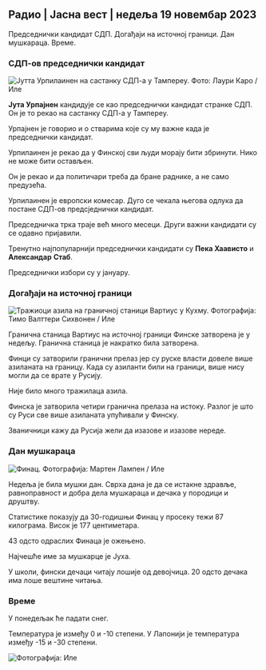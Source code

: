 ## Радио \| Јасна вест \| недеља 19 новембар 2023

Председнички кандидат СДП. Догађаји на источној граници. Дан мушкараца. Време.

### СДП-ов председнички кандидат

![Јутта Урпилаинен на састанку СДП-а у Тампереу. Фото: Лаури Каро / Иле](хттпс://имагес.цдн.иле.фи/имаге/уплоад/ц_цроп,х_3078,в_5472,к_0,и_536/ар_1.7777777777777777,ц_филл,г_фацес,х_1200,в_6100,к_ауто:ецо/ф_ауто/фл_лосси/в1700390392/39-12029436559е5д3е7734)

**Јута Урпајнен** кандидује се као председнички кандидат странке СДП. Он је то рекао на састанку СДП-а у Тампереу.

Урпајнен је говорио и о стварима које су му важне када је председнички кандидат.

Урпилаинен је рекао да у Финској сви људи морају бити збринути. Нико не може бити остављен.

Он је рекао и да политичари треба да бране раднике, а не само предузећа.

Урпилаинен је европски комесар. Дуго се чекала његова одлука да постане СДП-ов предсједнички кандидат.

Председничка трка траје већ много месеци. Други важни кандидати су се одавно пријавили.

Тренутно најпопуларнији председнички кандидати су **Пека Хаависто** и **Александар** **Стаб**.

Председнички избори су у јануару.

### Догађаји на источној граници

![Тражиоци азила на граничној станици Вартиус у Кухму. Фотографија: Тимо Валттери Сихвонен / Иле](хттпс://имагес.цдн.иле.фи/имаге/уплоад/ц_цроп,х_2312,в_4110,к_1360,и_535/ар_1.7777777777777777,ц_филл/0_2_777,ц_филл/0_2_77,ц_филл,г_2_5/к_ауто:ецо/ф_ауто/фл_лосси/в1700313355/39-12026836558740е2ц62а)

Гранична станица Вартиус на источној граници Финске затворена је у недељу. Гранична станица је накратко била затворена.

Финци су затворили гранични прелаз јер су руске власти довеле више азиланата на границу. Када су азиланти били на граници, више нису могли да се врате у Русију.

Није било много тражилаца азила.

Финска је затворила четири гранична прелаза на истоку. Разлог је што су Руси све више азиланата упућивали у Финску.

Званичници кажу да Русија жели да изазове и изазове нереде.

### Дан мушкараца

![Финац. Фотографија: Мартен Лампен / Иле](хттпс://имагес.цдн.иле.фи/имаге/уплоад/ц_цроп,х_3375,в_6000,к_0,и_164/ар_1.7777777777777777,ц_филл,г_фацес,1_0_0,0_0_0,х_к_ауто:ецо/ф_ауто/фл_лосси/в1700042381/39-1200843655493де62883)

Недеља је била мушки дан. Сврха дана је да се истакне здравље, равноправност и добра дела мушкараца и дечака у породици и друштву.

Статистике показују да 30-годишњи Финац у просеку тежи 87 килограма. Висок је 177 центиметара.

43 одсто одраслих Финаца је ожењено.

Најчешће име за мушкарце је Јуха.

У школи, фински дечаци читају лошије од девојчица. 20 одсто дечака има лоше вештине читања.

### Време

У понедељак ће падати снег.

Температура је између 0 и -10 степени. У Лапонији је температура између -15 и -30 степени.

![ Фотографија: Иле](хттпс://имагес.цдн.иле.фи/имаге/уплоад/ц_цроп,х_1080,в_1919,к_0,и_0/ар_1.7777777777777777,ц_филл,г_фацес,х_675,0/д_12_12:ецо/ф_ауто/фл_лосси/в1700408413/39-1203034655а2ц36дц32д)